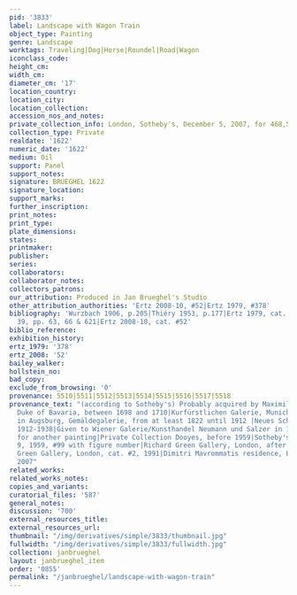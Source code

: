 ```yaml
---
pid: '3833'
label: Landscape with Wagon Train
object_type: Painting
genre: Landscape
worktags: Traveling|Dog|Horse|Roundel|Road|Wagon
iconclass_code:
height_cm:
width_cm:
diameter_cm: '17'
location_country:
location_city:
location_collection:
accession_nos_and_notes:
private_collection_info: London, Sotheby's, December 5, 2007, for 468,500 pounds
collection_type: Private
realdate: '1622'
numeric_date: '1622'
medium: Oil
support: Panel
support_notes:
signature: BRUEGHEL 1622
signature_location:
support_marks:
further_inscription:
print_notes:
print_type:
plate_dimensions:
states:
printmaker:
publisher:
series:
collaborators:
collaborator_notes:
collectors_patrons:
our_attribution: Produced in Jan Brueghel's Studio
other_attribution_authorities: 'Ertz 2008-10, #52|Ertz 1979, #378'
bibliography: 'Wurzbach 1906, p.205|Thiéry 1953, p.177|Ertz 1979, cat. #378, fig.
  39, pp. 63, 66 & 621|Ertz 2008-10, cat. #52'
biblio_reference:
exhibition_history:
ertz_1979: '378'
ertz_2008: '52'
bailey_walker:
hollstein_no:
bad_copy:
exclude_from_browsing: '0'
provenance: 5510|5511|5512|5513|5514|5515|5516|5517|5518
provenance_text: "(according to Sotheby's) Probably acquired by Maximilian I Emmanuel,
  Duke of Bavaria, between 1698 and 1710|Kurfürstlichen Galerie, Munich, inv. #5228|exhibited
  in Augsburg, Gemäldegalerie, from at least 1822 until 1912 |Neues Schloss, Schleißheim,
  1912-1938|Given to Wiener Galerie/Kunsthandel Neumann und Salzer in 1938 in exchange
  for another painting|Private Collection Dooyes, before 1959|Sotheby's, London, December
  9, 1959, #99 with figure number|Richard Green Gallery, London, after 1959|Richard
  Green Gallery, London, cat. #2, 1991|Dimitri Mavrommatis residence, London, before
  2007"
related_works:
related_works_notes:
copies_and_variants:
curatorial_files: '587'
general_notes:
discussion: '700'
external_resources_title:
external_resources_url:
thumbnail: "/img/derivatives/simple/3833/thumbnail.jpg"
fullwidth: "/img/derivatives/simple/3833/fullwidth.jpg"
collection: janbrueghel
layout: janbrueghel_item
order: '0855'
permalink: "/janbrueghel/landscape-with-wagon-train"
---
```

